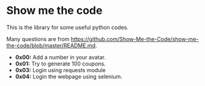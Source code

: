 # Show me the code
This is the library for some useful python codes.

Many questions are from https://github.com/Show-Me-the-Code/show-me-the-code/blob/master/README.md.

- **0x00:** Add a number in your avatar.
- **0x01:** Try to generate 100 coupons.
- **0x03:** Login using requests module
- **0x04:** Login the webpage using selenium.